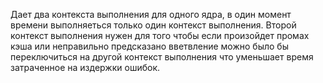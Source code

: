 Дает два контекста выполнения для одного ядра, в один момент времени выполняеться только один контекст выполнения. Второй контекст выполнения нужен для того чтобы если произойдет промах кэша или неправильно предсказано вветвление можно было бы переключиться на другой контекст выполнения что уменьшает время затраченное на издержки ошибок.